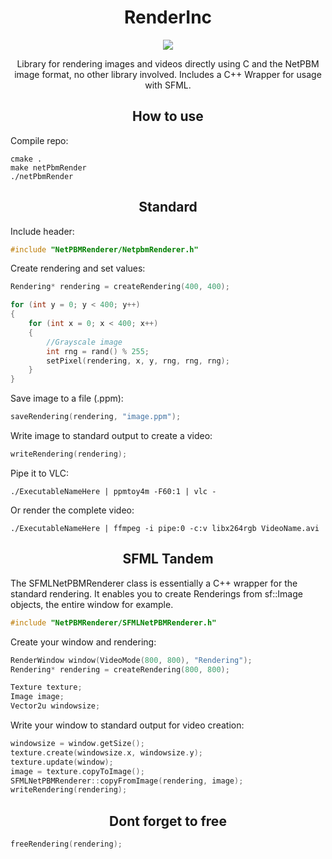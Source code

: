 <h1 align="center">RenderInc</h1>
<p align="center">
    <img src="https://img.shields.io/badge/Language-C/C++-blue?style=for-the-badge&logo=c%2B%2Bl" />
</div>
<br>
<p align="center">
Library for rendering images and videos directly using C and the NetPBM image format, no other library involved. Includes a C++ Wrapper for usage with SFML.
</p>

<h2 align="center">How to use</h2>

Compile repo:
```
cmake .
make netPbmRender
./netPbmRender
```

<h2 align="center">Standard</h2>

Include header:
```c
#include "NetPBMRenderer/NetpbmRenderer.h"
```

Create rendering and set values:
```c
Rendering* rendering = createRendering(400, 400);

for (int y = 0; y < 400; y++)
{
    for (int x = 0; x < 400; x++)
    {
        //Grayscale image
        int rng = rand() % 255;
        setPixel(rendering, x, y, rng, rng, rng);
    }
}
```

Save image to a file (.ppm):
```c
saveRendering(rendering, "image.ppm");
```

Write image to standard output to create a video:
```c
writeRendering(rendering);
```

Pipe it to VLC:
```
./ExecutableNameHere | ppmtoy4m -F60:1 | vlc -
```

Or render the complete video:
```
./ExecutableNameHere | ffmpeg -i pipe:0 -c:v libx264rgb VideoName.avi
```

<h2 align="center">SFML Tandem</h2>

The SFMLNetPBMRenderer class is essentially a C++ wrapper for the standard rendering. It enables you to create Renderings from sf::Image objects, the entire window for example.

```c
#include "NetPBMRenderer/SFMLNetPBMRenderer.h"
```
Create your window and rendering:
```c
RenderWindow window(VideoMode(800, 800), "Rendering");
Rendering* rendering = createRendering(800, 800);

Texture texture;
Image image;
Vector2u windowsize;
```
Write your window to standard output for video creation:
```c
windowsize = window.getSize();
texture.create(windowsize.x, windowsize.y);
texture.update(window);
image = texture.copyToImage();
SFMLNetPBMRenderer::copyFromImage(rendering, image);
writeRendering(rendering);
```

<h2 align="center">Dont forget to free</h2>

```c
freeRendering(rendering);
```
